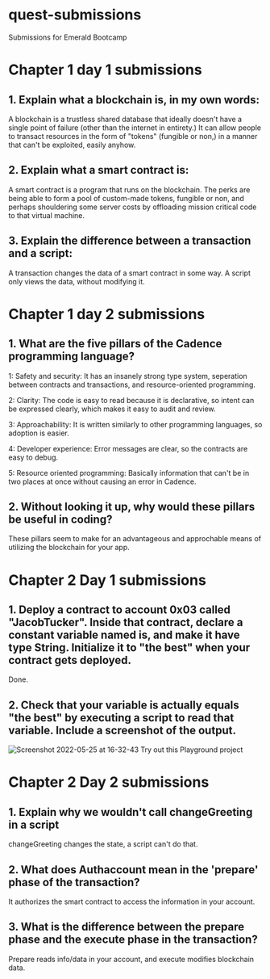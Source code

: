 # quest-submissions
Submissions for Emerald Bootcamp

# Chapter 1 day 1 submissions

## 1. Explain what a blockchain is, in my own words:

A blockchain is a trustless shared database that ideally doesn't have a single point of failure (other than the internet in entirety.) It can allow people to transact resources in the form of "tokens" (fungible or non,) in a manner that can't be exploited, easily anyhow.

## 2. Explain what a smart contract is:

A smart contract is a program that runs on the blockchain. The perks are being able to form a pool of custom-made tokens, fungible or non, and perhaps shouldering some server costs by offloading mission critical code to that virtual machine.

## 3. Explain the difference between a transaction and a script:

A transaction changes the data of a smart contract in some way. A script only views the data, without modifying it.

# Chapter 1 day 2 submissions

## 1. What are the five pillars of the Cadence programming language?

1: Safety and security: It has an insanely strong type system, seperation between contracts and transactions, and resource-oriented programming.

2: Clarity: The code is easy to read because it is declarative, so intent can be expressed clearly, which makes it easy to audit and review.

3: Approachability: It is written similarly to other programming languages, so adoption is easier.

4: Developer experience: Error messages are clear, so the contracts are easy to debug.

5: Resource oriented programming: Basically information that can't be in two places at once without causing an error in Cadence.

## 2. Without looking it up, why would these pillars be useful in coding?

These pillars seem to make for an advantageous and approchable means of utilizing the blockchain for your app.

# Chapter 2 Day 1 submissions

## 1. Deploy a contract to account 0x03 called "JacobTucker". Inside that contract, declare a constant variable named is, and make it have type String. Initialize it to "the best" when your contract gets deployed.

Done.

## 2. Check that your variable is actually equals "the best" by executing a script to read that variable. Include a screenshot of the output.

![Screenshot 2022-05-25 at 16-32-43 Try out this Playground project](https://user-images.githubusercontent.com/38636207/170386380-2c12fc7e-6f54-43c4-99b0-8c3ed43829a5.png)

# Chapter 2 Day 2 submissions

## 1. Explain why we wouldn't call changeGreeting in a script

changeGreeting changes the state, a script can't do that.

## 2. What does Authaccount mean in the 'prepare' phase of the transaction?

It authorizes the smart contract to access the information in your account.

## 3. What is the difference between the prepare phase and the execute phase in the transaction?

Prepare reads info/data in your account, and execute modifies blockchain data.

